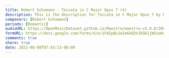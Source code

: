 ```yaml
---
title: Robert Schumann - Toccata in C Major Opus 7 (4)
description: This is the description for Toccata in C Major Opus 7 by Robert Schumann
composers: [Robert Schumann]
periods: [Romantic]
audioURL: https://OpenMusicDataset.github.io/Maestro/maestro-v3.0.0/2004/MIDI-Unprocessed_SMF_02_R1_2004_01-05_ORIG_MID--AUDIO_02_R1_2004_10_Track10_wav.midi
formURL: https://docs.google.com/forms/d/e/1FAIpQLSeZe6kQ3VJEG61jWSzaHyFyrt0RZ4lMMHbv5nCL-bBe9ljJcg/viewform
comments: true
share: true
date: 2021-08-08T07:43:13-06:00
---
```

